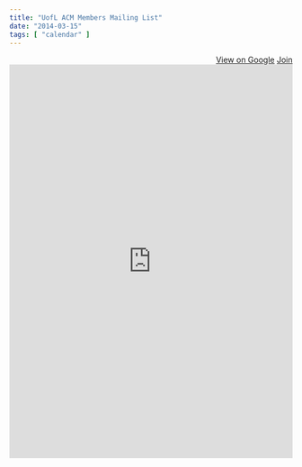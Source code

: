 ```yaml
---
title: "UofL ACM Members Mailing List"
date: "2014-03-15"
tags: [ "calendar" ]
---
```


<div align="right">
	<a href="https://groups.google.com/forum/#!forum/uofl-acm-members" class="btn btn-primary" target="_blank" title="View group on Google"><i class="glyphicon glyphicon-comment"></i> View on Google</a>
	<a href="https://groups.google.com/forum/#!forum/uofl-acm-members/join" target="_blank" title="Join the ACM Members Mailing List" class="btn btn-success"><i class="glyphicon glyphicon-envelope"></i> Join</a>
</div>
<iframe id="forum_embed"
  src="https://groups.google.com/forum/embed/?place=forum/uofl-acm-members&showsearch=false&showpopout=false&showtabs=true&hideforumtitle=true&parenturl=http%3A%2F%2Fspeedacm.org%2Fmailinglists%2Fuofl-acm-members%2F"
  scrolling="no"
  frameborder="0"
  width="100%"
  height="700">
</iframe>

